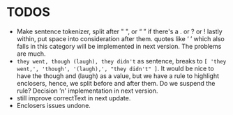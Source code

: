# TODOS
- Make sentence tokenizer, split after " ", or “ ” if there's a . or ? or ! lastly within, put space into consideration after them. quotes like ‘ ’ which also falls in this category will be implemented in next version. The problems are much.
- `they went, though (laugh), they didn't` as sentence, breaks to `[ 'they went,', 'though', '(laugh),', "they didn't" ]`. It would be nice to have the though and (laugh) as a value, but we have a rule to highlight enclosers, hence, we split before and after them. Do we suspend the rule? Decision ’n' implementation in next version.
- still improve correctText in next update.
- Enclosers issues undone.